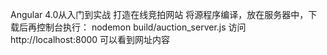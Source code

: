 Angular 4.0从入门到实战 打造在线竞拍网站
将源程序编译，放在服务器中，下载后再控制台执行：
nodemon build/auction_server.js
访问 http://localhost:8000 可以看到网址内容